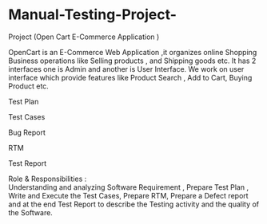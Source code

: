 # Manual-Testing-Project-
Project (Open Cart E-Commerce Application )

OpenCart is an E-Commerce Web Application ,it organizes online Shopping Business operations like Selling products , and Shipping goods etc. It has 2 interfaces one is Admin and another is User Interface. We work on user interface which provide features like Product Search , Add to Cart, Buying Product etc.

Test Plan

Test Cases

Bug Report

RTM

Test Report 


Role & Responsibilities  :  
Understanding and analyzing Software Requirement , Prepare Test Plan , Write and Execute the Test Cases,  Prepare RTM, Prepare a Defect report and at the end Test Report to describe the Testing activity and the quality of the Software.
